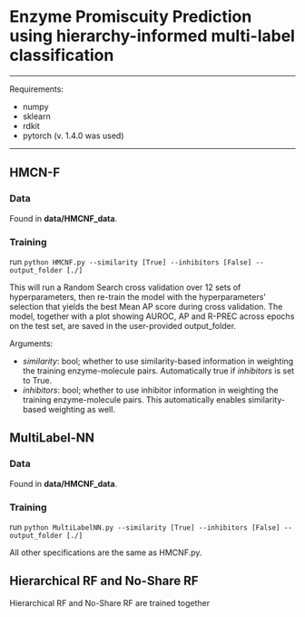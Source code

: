 # Enzyme Promiscuity Prediction using hierarchy-informed multi-label classification


-------------------------------------------------------------------------

Requirements:
  - numpy
  - sklearn
  - rdkit
  - pytorch (v. 1.4.0 was used)

-------------------------------------------------------------------------

## HMCN-F

### Data

Found in **data/HMCNF_data**.

### Training

run `python HMCNF.py --similarity [True] --inhibitors [False] --output_folder [./]`

This will run a Random Search cross validation over 12 sets of hyperparameters, then re-train the model with the hyperparameters' selection that yields the best Mean AP score during cross validation.
The model, together with a plot showing AUROC, AP and R-PREC across epochs on the test set, are saved in the user-provided output_folder.

Arguments:
  - *similarity*: bool; whether to use similarity-based information in weighting the training enzyme-molecule pairs. Automatically true if *inhibitors* is set to True.
  - *inhibitors*: bool; whether to use inhibitor information in weighting the training enzyme-molecule pairs. This automatically enables similarity-based weighting as well.

## MultiLabel-NN

### Data

Found in **data/HMCNF_data**.

### Training

run `python MultiLabelNN.py --similarity [True] --inhibitors [False] --output_folder [./]`

All other specifications are the same as HMCNF.py.

## Hierarchical RF and No-Share RF

Hierarchical RF and No-Share RF are trained together

